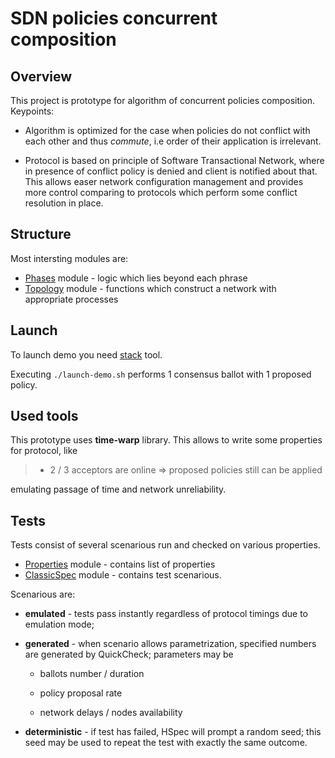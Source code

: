 # SDN policies concurrent composition

## Overview

This project is prototype for algorithm of concurrent policies composition.
Keypoints:

* Algorithm is optimized for the case when policies do not conflict with each
other and thus _commute_, i.e order of their application is irrelevant.

* Protocol is based on principle of Software Transactional Network, where in
presence of conflict policy is denied and client is notified about that.
This allows easer network configuration management and provides more control
comparing to protocols which perform some conflict resolution in place.

## Structure

Most intersting modules are:

* [Phases](./src/Sdn/Protocol/Phases.hs) module - logic which lies beyond each phrase
* [Topology](./src/Sdn/Protocol/Topology.hs) module - functions which construct a network with appropriate processes

## Launch

To launch demo you need [stack](https://docs.haskellstack.org/en/stable/README/) tool.

Executing `./launch-demo.sh` performs 1 consensus ballot with 1 proposed policy.

## Used tools

This prototype uses **time-warp** library. This allows to write some properties
for protocol, like
> * 2 / 3 acceptors are online => proposed policies still can be applied

emulating passage of time and network unreliability.

## Tests

Tests consist of several scenarious run and checked on various properties.

* [Properties](./test/Test/Sdn/Properties.hs) module - contains list of properties
* [ClassicSpec](./test/Test/Sdn/ClassicSpec.hs) module - contains test scenarious.

Scenarious are:

* **emulated** - tests pass instantly regardless of protocol timings due to 
emulation mode;

* **generated** - when scenario allows parametrization, specified numbers are
generated by QuickCheck; parameters may be
  
  * ballots number / duration

  * policy proposal rate
  
  * network delays / nodes availability

* **deterministic** - if test has failed, HSpec will prompt a random seed;
this seed may be used to repeat the test with exactly the same outcome.
